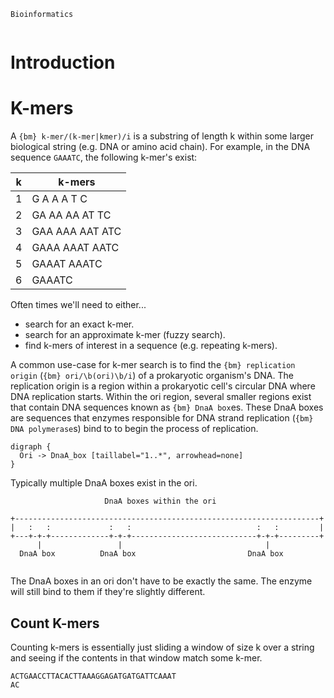```{title}
Bioinformatics
```

```{toc}
```

# Introduction



# K-mers

A `{bm} k-mer/(k-mer|kmer)/i` is a substring of length k within some larger biological string (e.g. DNA or amino acid chain). For example, in the DNA sequence `GAAATC`, the following k-mer's exist:

| k | k-mers          |
|---|-----------------|
| 1 | G A A A T C     |
| 2 | GA AA AA AT TC  |
| 3 | GAA AAA AAT ATC |
| 4 | GAAA AAAT AATC  |
| 5 | GAAAT AAATC     |
| 6 | GAAATC          |

Often times we'll need to either...

* search for an exact k-mer.
* search for an approximate k-mer (fuzzy search).
* find k-mers of interest in a sequence (e.g. repeating k-mers).

A common use-case for k-mer search is to find the `{bm} replication origin` (`{bm} ori/\b(ori)\b/i`) of a prokaryotic organism's DNA. The replication origin is a region within a prokaryotic cell's circular DNA where DNA replication starts. Within the ori region, several smaller regions exist that contain DNA sequences known as `{bm} DnaA box`es. These DnaA boxes are sequences that enzymes responsible for DNA strand replication (`{bm} DNA polymerase`s) bind to to begin the process of replication.

```{dot}
digraph {
  Ori -> DnaA_box [taillabel="1..*", arrowhead=none]
}
```

Typically multiple DnaA boxes exist in the ori.

```
                     DnaA boxes within the ori

+--------------------------------------------------------------------+
|   :   :             :   :                            :   :         |
+---+-+-+-------------+-+-+----------------------------+-+-+---------+
      |                 |                                |           
  DnaA box          DnaA box                         DnaA box        
    
```

The DnaA boxes in an ori don't have to be exactly the same. The enzyme will still bind to them if they're slightly different.

## Count K-mers

Counting k-mers is essentially just sliding a window of size k over a string and seeing if the contents in that window match some k-mer.

```{kmercount}
ACTGAACCTTACACTTAAAGGAGATGATGATTCAAAT
AC
```